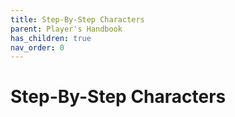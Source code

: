 ```yaml
---
title: Step-By-Step Characters
parent: Player's Handbook
has_children: true
nav_order: 0
---
```


# Step-By-Step Characters
